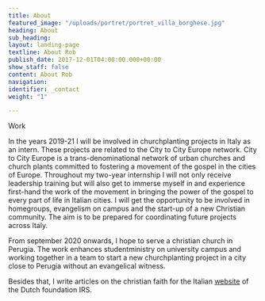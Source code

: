 ```yaml
---
title: About
featured_image: "/uploads/portret/portret_villa_borghese.jpg"
heading: About
sub_heading: 
layout: landing-page
textline: About Rob
publish_date: 2017-12-01T04:00:00.000+00:00
show_staff: false
content: About Rob
navigation: 
identifier: _contact
weight: "1"

---
```

Work

In the years 2019-21 I will be involved in churchplanting projects in Italy as an intern. These projects are related to the City to City Europe network. City to City Europe is a trans-denominational network of urban churches and church plants committed to fostering a movement of the gospel in the cities of Europe. Throughout my two-year internship I will not only receive leadership training but will also get to immerse myself in and experience first-hand the work of the movement in bringing the power of the gospel to every part of life in Italian cities. I will get the opportunity to be involved in homegroups, evangelism on campus and the start-up of a new Christian community. The aim is to be prepared for coordinating future projects across Italy.

From september 2020 onwards, I hope to serve a christian church in Perugia. The work enhances studentministry on university campus and working together in a team to start a new churchplanting project in a city close to Perugia without an evangelical witness. 

Besides that, I write articles on the christian faith for the Italian [website](https://www.sentiero-cristiano.it/ "IRS") of the Dutch foundation IRS.